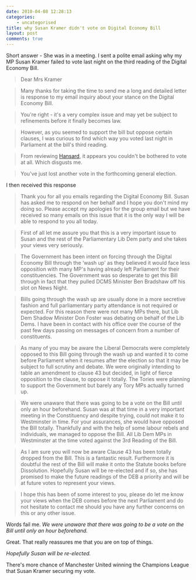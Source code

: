 ```yaml
---
date: 2010-04-08 12:28:13
categories:
    - uncategorised
title: why Susan Kramer didn't vote on Digital Economy Bill
layout: post
comments: true
---
```

Short answer - She was in a meeting. I sent a polite email asking why my
MP Susan Kramer failed to vote last night on the third reading of the
Digital Economy Bill.

> Dear Mrs Kramer

> Many thanks for taking the time to send me a long and detailed
> letter is response to my email inquiry about your stance on the
> Digital Economy Bill.

> You're right - it's a very complex issue and may yet be subject to
> refinements before it finally becomes law.

> However, as you seemed to support the bill but oppose certain
> clauses, I was curious to find which way you voted last night in
> Parliament at the bill's third reading.

> From reviewing
> [Hansard](http://www.publications.parliament.uk/pa/cm/cmtoday/cmdebate/32.htm),
> it appears you couldn't be bothered to vote at all. Which disgusts
> me.

> You've just lost another vote in the forthcoming general election.

I then received this response

> Thank you for all you emails regarding the Digital Economy Bill. Susan
> has asked me to respond on her behalf and I hope you don't mind my
> doing so. Please accept my apologies for the group email but we have
> received so many emails on this issue that it is the only way I will
> be able to respond to you all today.

> First of all let me assure you that this is a very important issue
> to Susan and the rest of the Parliamentary Lib Dem party and she
> takes your views very seriously.

> The Government has been intent on forcing through the Digital
> Economy Bill through the ‘wash up' as they believed it would face
> less opposition with many MP's having already left Parliament for
> their constituencies. The Government was so desperate to get this
> Bill through in fact that they pulled DCMS Minister Ben Bradshaw off
> his slot on News Night.

> Bills going through the wash up are usually done in a more secretive
> fashion and full parliamentary party attendance is not required or
> expected. For this reason there were not many MPs there, but Lib Dem
> Shadow Minister Don Foster was debating on behalf of the Lib Dems. I
> have been in contact with his office over the course of the past few
> days passing on messages of concern from a number of
> constituents.

> As many of you may be aware the Liberal Democrats were completely
> opposed to this Bill going through the wash up and wanted it to come
> before Parliament when it resumes after the election so that it may
> be subject to full scrutiny and debate. We were originally intending
> to table an amendment to clause 43 but decided, in light of fierce
> opposition to the clause, to oppose it totally. The Tories were
> planning to support the Government but barely any Tory MPs actually
> turned up.

> We were unaware that there was going to be a vote on the Bill until
> only an hour beforehand. Susan was at that time in a very important
> meeting in the Constituency and despite trying, could not make it to
> Westminster in time. For your assurances, she would have opposed the
> Bill totally. Thankfully and with the help of some labour rebels and
> individuals, we managed to oppose the Bill.  All Lib Dem MPs in
> Westminster at the time voted against the 3rd Reading of the
> Bill.

> As I am sure you will now be aware Clause 43 has been totally
> dropped from the Bill. This is a fantastic result.  Furthermore it
> is doubtful the rest of the Bill will make it onto the Statute books
> before Dissolution. Hopefully Susan will be re-elected and if so,
> she has promised to make the future readings of the DEB a priority
> and will be at future votes to represent your views.

> I hope this has been of some interest to you, please do let me know
> your views when the DEB comes before the next Parliament and do not
> hesitate to contact me should you have any further concerns on this
> or any other issue.

Words fail me. *We were unaware that there was going to be a vote on the
Bill until only an hour beforehand.*

Great. That really reassures me that you are on top of things. 

*Hopefully Susan will be re-elected.*

There's more chance of Manchester United winning the Champions League
that Susan Kramer securing my vote.
